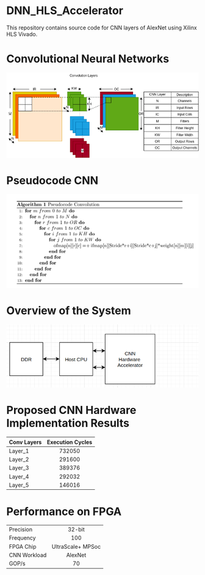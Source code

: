 # DNN_HLS_Accelerator
This repository contains source code for CNN layers of AlexNet  using Xilinx HLS Vivado.
# Convolutional Neural Networks
![plot](./cnn.png)
# Pseudocode CNN
![plot](./algo_cnn.png)
# Overview of the System
![plot](./overview.png)
# Proposed CNN Hardware Implementation Results
| Conv Layers   | Execution Cycles  |
| ------------- |:-----------------:| 
| Layer_1       | 732050            |
| Layer_2       | 291600            | 
| Layer_3       | 389376            |
| Layer_4       | 292032            |
| Layer_5       | 146016            |
# Performance on FPGA 
|               |                   |
| ------------- |:-----------------:| 
| Precision     | 32-bit            |
| Frequency     | 100               | 
| FPGA Chip     | UltraScale+ MPSoc |
| CNN Workload  | AlexNet           |
| GOP/s         | 70                | 

